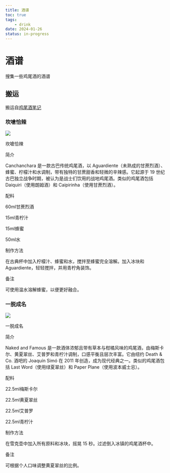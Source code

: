 ```yaml
---
title: 酒谱
toc: true
tags:
    - drink
date: 2024-01-26
status: in-progress
---
```


# 酒谱

搜集一些鸡尾酒的酒谱

## 搬运

搬运自[鸡尾酒笔记](https://cocktailnotes.cn)

### 坎嗆恰辣

![](https://cocktailnotes.cn/cocktail_notes/images/Canchanchara.jpg)

坎嗆恰辣

简介

Canchanchara 是一款古巴传统鸡尾酒，以 Aguardiente（未熟成的甘蔗烈酒）、蜂蜜、柠檬汁和水调制，带有独特的甘蔗甜香和轻微的辛辣感。它起源于 19 世纪古巴独立战争时期，被认为是战士们饮用的战地鸡尾酒。类似的鸡尾酒包括 Daiquiri（使用朗姆酒）和 Caipirinha（使用甘蔗烈酒）。

配料

60ml甘蔗烈酒

15ml青柠汁

15ml蜂蜜

50ml水

制作方法

在古典杯中加入柠檬汁、蜂蜜和水，搅拌至蜂蜜完全溶解。加入冰块和 Aguardiente，轻轻搅拌，并用青柠角装饰。

备注

可使用温水溶解蜂蜜，以便更好融合。

### 一脱成名

![](https://cocktailnotes.cn/cocktail_notes/images/NakedAndFamous.jpg)

一脱成名

简介

Naked and Famous 是一款酒体浓郁且带有草本与柑橘风味的鸡尾酒，由梅斯卡尔、黄夏翠丝、艾普罗和青柠汁调制，口感平衡且层次丰富。它由纽约 Death & Co. 酒吧的 Joaquín Simó 在 2011 年创造，成为现代经典之一。类似的鸡尾酒包括 Last Word（使用绿夏翠丝）和 Paper Plane（使用波本威士忌）。

配料

22.5ml梅斯卡尔

22.5ml黄夏翠丝

22.5ml艾普罗

22.5ml青柠汁

制作方法

在雪克壶中加入所有原料和冰块，摇晃 15 秒。过滤倒入冰镇的鸡尾酒杯中。

备注

可根据个人口味调整黄夏翠丝的比例。
